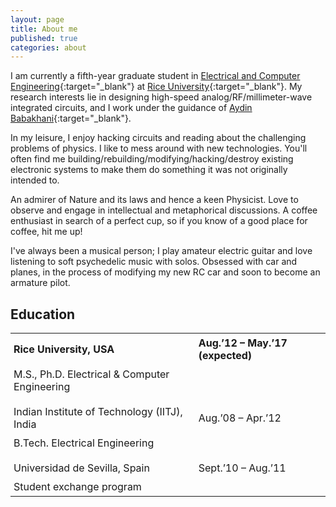 ```yaml
---
layout: page
title: About me
published: true
categories: about
---
```


I am currently a fifth-year graduate student in [Electrical and Computer Engineering](http://ece.rice.edu){:target="_blank"} at [Rice University](http://rice.edu){:target="_blank"}. My research interests lie in designing high-speed analog/RF/millimeter-wave integrated circuits, and I work under the guidance of [Aydin Babakhani](http://ece.rice.edu/~ab28/){:target="_blank"}.

In my leisure, I enjoy hacking circuits and reading about the challenging problems of physics. I like to mess around with new technologies. You'll often find me building/rebuilding/modifying/hacking/destroy existing electronic systems to make them do something it was not originally intended to. 

An admirer of Nature and its laws and hence a keen Physicist. Love to observe and engage in intellectual and metaphorical discussions. A coffee enthusiast in search of a perfect cup, so if you know of a good place for coffee, hit me up!

I've always been a musical person; I play amateur electric guitar and love listening to soft psychedelic music with solos. Obsessed with car and planes, in the process of modifying my new RC car and soon to become an armature pilot.

## Education
<style>
table {
    border-collapse: collapse;
    width: 100%;}
th {   
    text-align: left;
    padding: 5px;}
td {
    text-align: left;
    padding: 5px;}
</style>


<table>
  <tr>
    <th>Rice University, USA</th>
    <th>Aug.’12 – May.’17 (expected)</th>
  </tr>
  <tr>
    <td>M.S., Ph.D. Electrical & Computer Engineering</td>
    <td></td>
  </tr>
  <tr>
    <td></td>
    <td></td>
  </tr>
  <tr>
    <td>Indian Institute of Technology (IITJ), India</td>
    <td>Aug.’08 – Apr.’12</td>
  </tr>
  <tr>
    <td>B.Tech. Electrical Engineering</td>
    <td></td>
  </tr>
  <tr>
    <td></td>
    <td></td>
  </tr>
  <tr>
    <td>Universidad de Sevilla, Spain</td>
    <td>Sept.’10 – Aug.’11</td>
  </tr>
  <tr>
    <td>Student exchange program</td>
    <td></td>
  </tr>
</table>
